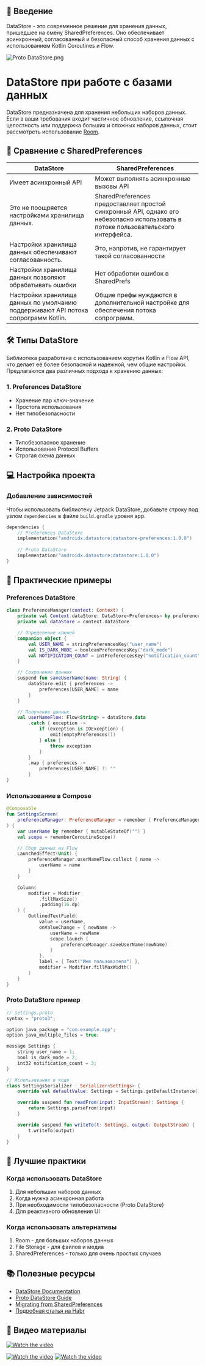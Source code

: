 ## 📱 Введение

DataStore - это современное решение для хранения данных, пришедшее на смену SharedPreferences. Оно обеспечивает асинхронный, согласованный и безопасный способ хранения данных с использованием Kotlin Coroutines и Flow.

![Proto DataStore.png](..\Proto%20DataStore.png)

# DataStore при работе с базами данных

DataStore предназначена для хранения небольших наборов данных. Если в ваши требования входит частичное обновление, ссылочная целостность или поддержка больших и сложных наборов данных, стоит рассмотреть использование [Room](https://developer.android.com/topic/libraries/architecture/room).

## 🔄 Сравнение с SharedPreferences

|DataStore|SharedPreferences|
|---------|-----------------|
|Имеет асинхронный API|Может выполнять асинхронные вызовы API|
|Это не поощряется настройками хранилища данных.|SharedPreferences предоставляет простой синхронный API, однако его небезопасно использовать в потоке пользовательского интерфейса.|
|Настройки хранилища данных обеспечивают согласованность.|Это, напротив, не гарантирует такой согласованности|
|Настройки хранилища данных позволяют обрабатывать ошибки|Нет обработки ошибок в SharedPrefs|
|Настройки хранилища данных по умолчанию поддерживают API потока сопрограмм Kotlin.|Общие префы нуждаются в дополнительной настройке для обеспечения потока сопрограмм.|

## 🛠 Типы DataStore

Библиотека разработана с использованием корутин Kotlin и Flow API, что делает её более безопасной и надежной, чем общие настройки. Предлагаются два различных подхода к хранению данных:

### 1. Preferences DataStore

* Хранение пар ключ-значение
* Простота использования
* Нет типобезопасности

### 2. Proto DataStore

* Типобезопасное хранение
* Использование Protocol Buffers
* Строгая схема данных

## 💻 Настройка проекта

### Добавление зависимостей

Чтобы использовать библиотеку Jetpack DataStore, добавьте строку под узлом `dependencies` в файле `build.gradle` уровня app.

````kotlin
dependencies {
    // Preferences DataStore
    implementation("androidx.datastore:datastore-preferences:1.0.0")
    
    // Proto DataStore
    implementation("androidx.datastore:datastore:1.0.0")
}
````

## 📱 Практические примеры

### Preferences DataStore

````kotlin
class PreferenceManager(context: Context) {
    private val Context.dataStore: DataStore<Preferences> by preferencesDataStore(name = "settings")
    private val dataStore = context.dataStore

    // Определение ключей
    companion object {
        val USER_NAME = stringPreferencesKey("user_name")
        val IS_DARK_MODE = booleanPreferencesKey("dark_mode")
        val NOTIFICATION_COUNT = intPreferencesKey("notification_count")
    }

    // Сохранение данных
    suspend fun saveUserName(name: String) {
        dataStore.edit { preferences ->
            preferences[USER_NAME] = name
        }
    }

    // Получение данных
    val userNameFlow: Flow<String> = dataStore.data
        .catch { exception ->
            if (exception is IOException) {
                emit(emptyPreferences())
            } else {
                throw exception
            }
        }
        .map { preferences ->
            preferences[USER_NAME] ?: ""
        }
}
````

### Использование в Compose

````kotlin
@Composable
fun SettingsScreen(
    preferenceManager: PreferenceManager = remember { PreferenceManager(LocalContext.current) }
) {
    var userName by remember { mutableStateOf("") }
    val scope = rememberCoroutineScope()

    // Сбор данных из Flow
    LaunchedEffect(Unit) {
        preferenceManager.userNameFlow.collect { name ->
            userName = name
        }
    }

    Column(
        modifier = Modifier
            .fillMaxSize()
            .padding(16.dp)
    ) {
        OutlinedTextField(
            value = userName,
            onValueChange = { newName ->
                userName = newName
                scope.launch {
                    preferenceManager.saveUserName(newName)
                }
            },
            label = { Text("Имя пользователя") },
            modifier = Modifier.fillMaxWidth()
        )
    }
}
````

### Proto DataStore пример

````kotlin
// settings.proto
syntax = "proto3";

option java_package = "com.example.app";
option java_multiple_files = true;

message Settings {
    string user_name = 1;
    bool is_dark_mode = 2;
    int32 notification_count = 3;
}

// Использование в коде
class SettingsSerializer : Serializer<Settings> {
    override val defaultValue: Settings = Settings.getDefaultInstance()

    override suspend fun readFrom(input: InputStream): Settings {
        return Settings.parseFrom(input)
    }

    override suspend fun writeTo(t: Settings, output: OutputStream) {
        t.writeTo(output)
    }
}
````

## 🚀 Лучшие практики

### Когда использовать DataStore

1. Для небольших наборов данных
1. Когда нужна асинхронная работа
1. При необходимости типобезопасности (Proto DataStore)
1. Для реактивного обновления UI

### Когда использовать альтернативы

1. Room - для больших наборов данных
1. File Storage - для файлов и медиа
1. SharedPreferences - только для очень простых случаев

## 📚 Полезные ресурсы

* [DataStore Documentation](https://developer.android.com/topic/libraries/architecture/datastore)
* [Proto DataStore Guide](https://developer.android.com/topic/libraries/architecture/datastore#proto-datastore)
* [Migrating from SharedPreferences](https://developer.android.com/topic/libraries/architecture/datastore#migrate)
* [Подробная статья на Habr](https://habr.com/ru/companies/tbank/articles/525010/)

## 🎥 Видео материалы

[![Watch the video](https://img.youtube.com/vi/yMGAbm84iIY/0.jpg)](https://www.youtube.com/watch?v=yMGAbm84iIY&t=5s&pp=ygUSYW5kcm9pZCBEYXRhIFN0b3Jl)

[![Watch the video](https://img.youtube.com/vi/9ws-cJzlJkU/0.jpg)](https://www.youtube.com/watch?v=9ws-cJzlJkU&list=PLWz5rJ2EKKc8to3Ere-ePuco69yBUmQ9C)
[![Watch the video](https://img.youtube.com/vi/kp53qL_O5gk/0.jpg)](https://www.youtube.com/watch?v=kp53qL_O5gk&pp=ygUSYW5kcm9pZCBEYXRhIFN0b3Jl)
